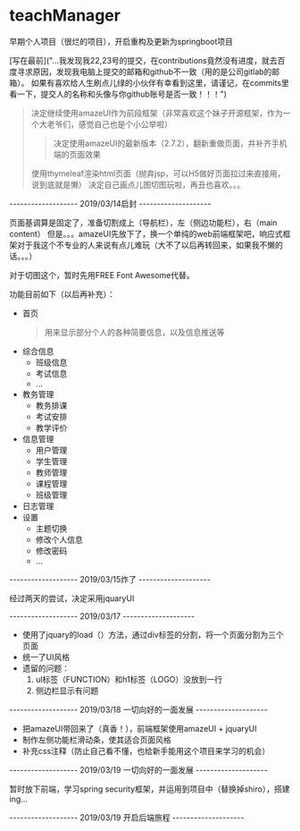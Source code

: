 # teachManager
早期个人项目（很烂的项目），开启重构及更新为springboot项目

[写在最前]("...我发现我22,23号的提交，在contributions竟然没有进度，就去百度寻求原因，发现我电脑上提交的邮箱和github不一致（用的是公司gitlab的邮箱）。
如果有喜欢给人生刷点儿绿的小伙伴有幸看到这里，请谨记，在commits里看一下，提交人的名称和头像与你github账号是否一致！！！")

> 决定继续使用amazeUI作为前段框架（非常喜欢这个妹子开源框架，作为一个大老爷们，感觉自己也是个小公举啦）
>> 决定使用amazeUI的最新版本（2.7.2），翻新重做页面，并补齐手机端的页面效果
>
> 使用thymeleaf渲染html页面（抛弃jsp，可以H5做好页面拉过来直接用，说到底就是懒）
> 决定自己画点儿图切图玩啦，再丑也喜欢。。。

------------------- 2019/03/14启封 --------------------

页面基调算是固定了，准备切割成上（导航栏），左（侧边功能栏），右（main content）
但是。。。amazeUI先放下了，换一个单纯的web前端框架吧，响应式框架对于我这个不专业的人来说有点儿难玩（大不了以后再转回来，如果我不懒的话。。。）

对于切图这个，暂时先用FREE Font Awesome代替。

功能目前如下（以后再补充）：
* 首页
  > 用来显示部分个人的各种简要信息，以及信息推送等
* 综合信息
  * 班级信息
  * 考试信息
  * ...
* 教务管理
  * 教务排课
  * 考试安排
  * 教学评价
* 信息管理
  * 用户管理
  * 学生管理
  * 教师管理
  * 课程管理
  * 班级管理
* 日志管理
* 设置
  * 主题切换
  * 修改个人信息
  * 修改密码
  * ...

------------------- 2019/03/15炸了 --------------------

经过两天的尝试，决定采用jquaryUI

------------------- 2019/03/17 -------------------- 

* 使用了jquary的load（）方法，通过div标签的分割，将一个页面分割为三个页面
* 统一了UI风格
* 遗留的问题：
  1. ul标签（FUNCTION）和h1标签（LOGO）没放到一行
  2. 侧边栏显示有问题

------------------- 2019/03/18 一切向好的一面发展 -------------------- 

* 把amazeUI带回来了（真香！），前端框架使用amazeUI + jquaryUI
* 制作左侧功能栏滑动条，使其适合页面风格
* 补充css注释（防止自己看不懂，也给新手能用这个项目来学习的机会）

------------------- 2019/03/19 一切向好的一面发展 -------------------- 

暂时放下前端，学习spring security框架，并运用到项目中（替换掉shiro），搭建ing...

------------------- 2019/03/19 开启后端旅程 -------------------- 
